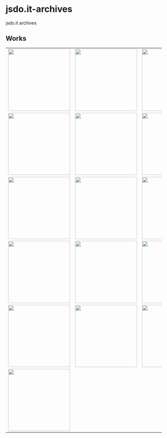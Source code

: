 # jsdo.it-archives
jsdo.it archives

## Works

<table>
<tr>
<td><a href="https://cx20.github.io/jsdo.it-archives/9lUe/" alt="無限大に変化するロゴ"><img src="https://cx20.github.io/jsdo.it-archives/screenshot/9lUe.jpg" width="200" height="200"></a></td>
<td><a href="https://cx20.github.io/jsdo.it-archives/cTcl/" alt="無限大に変化するロゴ（IE11ロゴ版）"><img src="https://cx20.github.io/jsdo.it-archives/screenshot/cTcl.jpg" width="200" height="200"></a></td>
<td><a href="https://cx20.github.io/jsdo.it-archives/2t9J/" alt="無限大に変化するロゴ（Edgeロゴ版）"><img src="https://cx20.github.io/jsdo.it-archives/screenshot/2t9J.jpg" width="200" height="200"></a></td>
</tr>
<tr>
<td><a href="https://cx20.github.io/jsdo.it-archives/uMJj/" alt="Three.js の雲のサンプルに飛行石を追加してみるテスト"><img src="https://cx20.github.io/jsdo.it-archives/screenshot/uMJj.jpg" width="200" height="200"></a></td>
<td><a href="https://cx20.github.io/jsdo.it-archives/d38T/" alt="海に某未確認飛行物体を追加してみるテスト"><img src="https://cx20.github.io/jsdo.it-archives/screenshot/d38T.jpg" width="200" height="200"></a></td>
<td><a href="https://cx20.github.io/jsdo.it-archives/uikZ/" alt="Three.js の海のサンプルに飛行石を追加してみるテスト"><img src="https://cx20.github.io/jsdo.it-archives/screenshot/uikZ.jpg" width="200" height="200"></a></td>
</tr>
<tr>
<td><a href="https://cx20.github.io/jsdo.it-archives/7bHz/" alt="ダンボールを落下させてみるテスト"><img src="https://cx20.github.io/jsdo.it-archives/screenshot/7bHz.jpg" width="200" height="200"></a></td>
<td><a href="https://cx20.github.io/jsdo.it-archives/8ReN/" alt="Three.js + Oimo.js でドミノっぽくドット絵を作るテスト"><img src="https://cx20.github.io/jsdo.it-archives/screenshot/8ReN.jpg" width="200" height="200"></a></td>
<td><a href="https://cx20.github.io/jsdo.it-archives/yWa7/" alt="地理院地図3Dデータを使ってみるテスト（その１１）"><img src="https://cx20.github.io/jsdo.it-archives/screenshot/yWa7.jpg" width="200" height="200"></a></td>
</tr>
<tr>
<td><a href="https://cx20.github.io/jsdo.it-archives/8Jmv/" alt="地理院地図3Dデータを使ってみるテスト（その８）"><img src="https://cx20.github.io/jsdo.it-archives/screenshot/8Jmv.jpg" width="200" height="200"></a></td>
<td><a href="https://cx20.github.io/jsdo.it-archives/bUGs/" alt="地理院地図3Dデータを使ってみるテスト（その８改）"><img src="https://cx20.github.io/jsdo.it-archives/screenshot/bUGs.jpg" width="200" height="200"></a></td>
<td><a href="https://cx20.github.io/jsdo.it-archives/yc3W/" alt="地理院地図3Dデータを使ってみるテスト（その１０改）"><img src="https://cx20.github.io/jsdo.it-archives/screenshot/yc3W.jpg" width="200" height="200"></a></td>
</tr>
<tr>
<td><a href="https://cx20.github.io/jsdo.it-archives/zt4L/" alt="地理院地図3Dデータを使ってみるテスト（その１０改3）"><img src="https://cx20.github.io/jsdo.it-archives/screenshot/zt4L.jpg" width="200" height="200"></a></td>
<td><a href="https://cx20.github.io/jsdo.it-archives/8y4C/" alt="Three.js + Oimo.js で坂道にボールを転がしてみるテスト（その８）"><img src="https://cx20.github.io/jsdo.it-archives/screenshot/8y4C.jpg" width="200" height="200"></a></td>
<td><a href="https://cx20.github.io/jsdo.it-archives/1zNO/" alt="Three.js + Oimo.js でポッキーを落下させてみるテスト（その２）"><img src="https://cx20.github.io/jsdo.it-archives/screenshot/1zNO.jpg" width="200" height="200"></a></td>
</tr>
<tr>
<td><a href="https://cx20.github.io/jsdo.it-archives/oobX/" alt="Three.js + Oimo.js でコインを落下させてみるテスト（その４）"><img src="https://cx20.github.io/jsdo.it-archives/screenshot/oobX.jpg" width="200" height="200"></a></td>
<td></td>
<td></td>
</tr>
</table>
